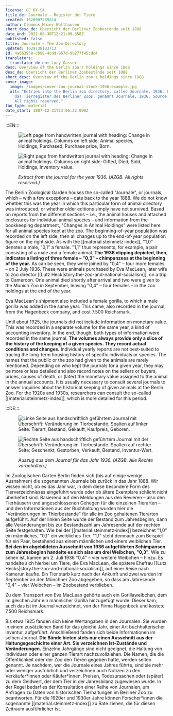 ```yaml
---
license: CC BY-SA
title_de: Journale – Register der Tiere
created: 1620987289214
author: Clemens Maier-Wolthausen
short_desc_de: Übersicht der Berliner Zoobestände seit 1888
date_end: 2021-06-30T12:21:00.358Z
published: false
title: Journale – The Zoo Directory
updated: 1629738183713
id: 4a663958-cb98-4cdd-967d-9b277f45cdc4
translators:
  translator_de_en: Lucy Gasser
desc: Overview of the Berlin zoo's holdings since 1888
desc_de: Übersicht der Berliner Zoobestände seit 1888
short_desc: Overview of the Berlin zoo's holdings since 1888
cover_image:
  image: /images/cover-zoo-journal-stock-1936-example.jpg
  alt: "Entries into the Berlin zoo directory, called Journale, 1936. Eintrag in
    das Tierregister des Berliner Zoos, genannt Journale, 1936. Source: AZGB.
    All rights reserved."
tao_type: material
date_start: 1887-12-31T23:06:32.000Z
---
```



:::EN:::

<figure>

<div class="series">

![Left page from handwritten journal with heading: Change in animal holdings. Columns on left side: Animal species, Holdings, Purchased, Purchase price, Born.](images/cmw/Journal_1936_l.jpg)

![Right page from handwritten journal with heading: Change in animal holdings. Columns on right side: Gifted, Died, Sold, Holdings, Inventory value. ](images/cmw/Journal_1936_r.jpg)

</div>

<figcaption>

_Extract from the journal for the year 1936. (AZGB. All rights reserved.)_

</figcaption>

</figure>

The Berlin Zoological Garden houses the so-called "Journale", or journals, which – with a few exceptions – date back to the year 1888. We do not know whether this was the year in which this particular form of animal directory was introduced, or whether older editions simply have not survived. Based on reports from the different sections – i.e., the animal houses and attached enclosures for individual animal species – and information from the bookkeeping department, "Changes in Animal Holdings" were listed here for all animal species kept at the zoo. The beginning-of-year population was recorded on the left side, then all changes up to the end-of-year population figure on the right side. As with the [[material.steinmetz-index]], "1,0" denotes a male, "0,1" a female. "1,1" thus represents, for example, a pair consisting of a male and a female animal. **The 1936 clipping depicted, then, indicates a listing of three female – "0,3" – chimpanzees at the beginning of the year.** As can be seen, they were joined by "0,4" – four more females – on 2 July 1936. These were animals purchased by Eva MacLean, later wife to zoo director [[Lutz Heck|story.the-zoo-and-national-socialism]], on a trip to Cameroon. One animal died shortly after arrival and two were given to the Munich Zoo in September, leaving "0,4" – four females – in the zoo holdings at the end of the year.

Eva MacLean's shipment also included a female gorilla, to which a male gorilla was added in the same year. This came, also recorded in the journal, from the Hagenbeck company, and cost 7.500 Reichsmark.

Until about 1925, the journals did not include information on monetary value. This was recorded in a separate volume for the same year, a kind of accounting inventory. In the end, though, both types of information were recorded in the same journal. **The volumes always provide only a slice of the history of the keeping of a given species. They record actual conditions and changes.** Individual yearly reports are not best-suited to tracing the long-term housing history of specific individuals or species. The names that the public or the zoo had given to the animals are rarely mentioned. Depending on who kept the journals for a given year, they may be more or less detailed and also record notes on the sellers or buyers, prices, causes of death, or (later) the monetary value assigned to the animal in the annual accounts. It is usually necessary to consult several journals to answer inquiries about the historical keeping of given animals at the Berlin Zoo. For the 1920s and 1930s, researchers can consult the so-called [[material.steinmetz-index]], which is more detailed for this period.

:::DE:::

<figure>

<div class="series">

![Linke Seite aus handschriftlich geführtem Journal mit Überschrift: Veränderung im Tierbestande. Spalten auf linker Seite: Tierart, Bestand, Gekauft, Kaufpreis, Geboren.](images/cmw/Journal_1936_l.jpg)

![Rechte Seite aus handschriftlich geführtem Journal mit der Überschrift: Veränderung im Tierbestande. Spalten auf rechter Seite: Geschenkt, Gestorben, Verkauft, Bestand, Inventur-Wert.](images/cmw/Journal_1936_r.jpg)

</div>

<figcaption>

_Auszug aus dem Journal für das Jahr 1936. (AZGB. Alle Rechte vorbehalten.)_

</figcaption>

</figure>

Im Zoologischen Garten Berlin finden sich (bis auf einige wenige Ausnahmen) die sogenannten Journale bis zurück in das Jahr 1888. Wir wissen nicht, ob es das Jahr war, in dem diese besondere Form des Tierverzeichnisses eingeführt wurde oder ob ältere Exemplare schlicht nicht überliefert sind. Basierend auf den Meldungen aus den Revieren – also den Tierhäusern und angeschlossenen Gehegen für die einzelnen Tierarten – und den Informationen aus der Buchhaltung wurden hier die "Veränderungen im Thierbestande" für alle im Zoo gehaltenen Tierarten aufgeführt. Auf der linken Seite wurde der Bestand zum Jahresbeginn, dann alle Veränderungen bis zur Bestandszahl am Jahresende auf der rechten Seite festgehalten. Wie bei der [[material.steinmetz-index]] bezeichnet "1,0" ein männliches, "0,1" ein weibliches Tier. "1,1" steht demnach zum Beispiel für ein Paar, bestehend aus einem männlichen und einem weiblichen Tier. **Bei den im abgebildeten Ausschnitt von 1936 aufgeführten Schimpansen zum Jahresbeginn handelte es sich also um drei Weibchen, "0,3".** Wie zu sehen ist, kamen am 2. Juli 1936 "0,4" – vier weitere Weibchen – hinzu. Es handelte sich hierbei um Tiere, die Eva MacLean, die spätere Ehefrau [[Lutz Hecks|story.the-zoo-and-national-socialism]], auf einer Reise nach Kamerun kaufte. Ein Tier starb kurz nach der Ankunft und zwei wurden im September an den Münchner Zoo abgegeben, so dass am Jahresende "0,4" – vier Weibchen – im Zoobestand verblieben.

Zu dem Transport von Eva MacLean gehörte auch ein Gorillaweibchen, dem im gleichen Jahr ein männlicher Gorilla hinzugefügt wurde. Dieser kam, auch das ist im Journal verzeichnet, von der Firma Hagenbeck und kostete 7.500 Reichsmark.

Bis etwa 1925 fanden sich keine Wertangaben in den Journalen. Sie wurden in einem zusätzlichen Band für das gleiche Jahr, einer Art buchhalterischer Inventur, aufgeführt. Anschließend fanden sich beide Informationen im selben Journal. **Die Bände bieten stets nur einen Ausschnitt aus der Haltungsgeschichte einer Art. Sie verzeichnen Ist-Zustände und Veränderungen.** Einzelne Jahrgänge sind nicht geeignet, die Haltung von Individuen oder einer ganzen Tierart nachzuvollziehen. Die Namen, die die Öffentlichkeit oder der Zoo den Tieren gegeben hatte, werden selten genannt. Je nachdem, wer die Journale eines Jahres führte, sind sie mehr oder weniger ausführlich und verzeichnen auch Notizen zu den Verkäufer\*innen oder Käufer\*innen, Preisen, Todesursachen oder (später) zu dem Geldwert, der dem Tier in der Jahresbilanz zugewiesen wurde. In der Regel bedarf es der Konsultation einer Reihe von Journalen, um Anfragen zu Daten von historischen Tierhaltungen im Berliner Zoo zu beantworten. Für die 1920er und 1930er Jahre können Forscher\*innen die sogenannte [[material.steinmetz-index]] zu Rate ziehen, die für diesen Zeitraum ausführlicher ist.
